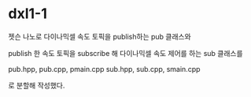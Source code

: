 # dxl1-1
젯슨 나노로 다이나믹셀 속도 토픽을 publish하는 pub 클래스와

publish 한 속도 토픽을 subscribe 해 다이나믹셀 속도 제어를 하는 sub 클래스를 

pub.hpp, pub.cpp, pmain.cpp
sub.hpp, sub.cpp, smain.cpp

로 분할해 작성했다.
